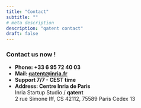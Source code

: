 ```yaml
---
title: "Contact"
subtitle: ""
# meta description
description: "qatent contact"
draft: false
---
```



### Contact us now !

* **Phone: +33 6 95 72 40 03** 
* **Mail: qatent@inria.fr**
* **Support 7/7 - CEST time**
* **Address: Centre Inria de Paris**
  <br>Inria Startup Studio / **qatent**
  <br>2 rue Simone Iff, CS 42112, 75589 Paris Cedex 13